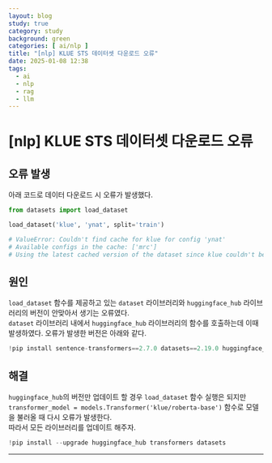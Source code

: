 ```yaml
---
layout: blog
study: true
category: study
background: green
categories: [ ai/nlp ]
title: "[nlp] KLUE STS 데이터셋 다운로드 오류"
date: 2025-01-08 12:38
tags:
  - ai
  - nlp
  - rag
  - llm
---
```


# [nlp] KLUE STS 데이터셋 다운로드 오류

## 오류 발생

아래 코드로 데이터 다운로드 시 오류가 발생했다.

```python
from datasets import load_dataset

load_dataset('klue', 'ynat', split='train')

# ValueError: Couldn't find cache for klue for config 'ynat'
# Available configs in the cache: ['mrc']
# Using the latest cached version of the dataset since klue couldn't be found on the Hugging Face Hub
```

## 원인

`load_dataset` 함수를 제공하고 있는 `dataset` 라이브러리와 `huggingface_hub` 라이브러리의 버전이 안맞아서 생기는 오류였다.  
`dataset` 라이브러리 내에서 `huggingface_hub` 라이브러리의 함수를 호출하는데 이때 발생하였다.
오류가 발생한 버전은 아래와 같다.

```python
!pip install sentence-transformers==2.7.0 datasets==2.19.0 huggingface_hub==0.23.0 faiss-cpu==1.8.0 -qqq
```

## 해결

`huggingface_hub`의 버전만 업데이트 할 경우 `load_dataset` 함수 실행은 되지만  
`transformer_model = models.Transformer('klue/roberta-base')` 함수로 모델을 불러올 때 다시 오류가 발생한다.  
따라서 모든 라이브러리를 업데이트 해주자.

```python
!pip install --upgrade huggingface_hub transformers datasets
```

---
